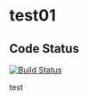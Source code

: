 test01
======

## Code Status

[![Build Status](https://travis-ci.org/kuniga/test01.svg?branch=master)](https://travis-ci.org/kuniga/test01)

test
